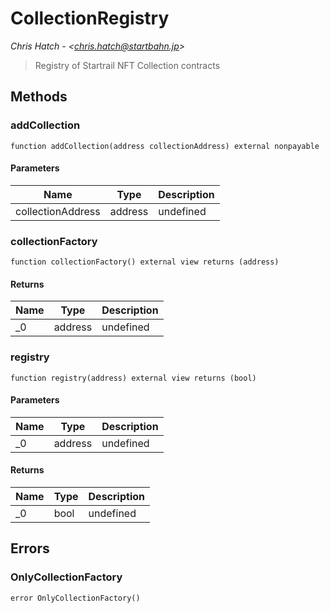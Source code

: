 # CollectionRegistry

*Chris Hatch - &lt;chris.hatch@startbahn.jp&gt;*

> Registry of Startrail NFT Collection contracts





## Methods

### addCollection

```solidity
function addCollection(address collectionAddress) external nonpayable
```





#### Parameters

| Name | Type | Description |
|---|---|---|
| collectionAddress | address | undefined |

### collectionFactory

```solidity
function collectionFactory() external view returns (address)
```






#### Returns

| Name | Type | Description |
|---|---|---|
| _0 | address | undefined |

### registry

```solidity
function registry(address) external view returns (bool)
```





#### Parameters

| Name | Type | Description |
|---|---|---|
| _0 | address | undefined |

#### Returns

| Name | Type | Description |
|---|---|---|
| _0 | bool | undefined |




## Errors

### OnlyCollectionFactory

```solidity
error OnlyCollectionFactory()
```







